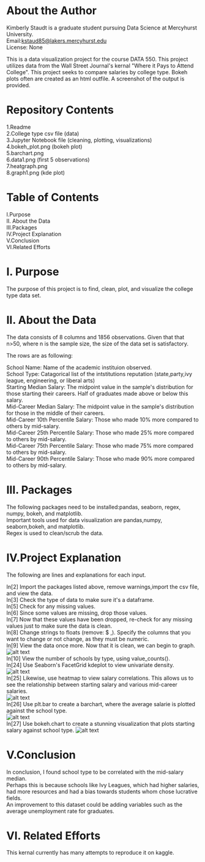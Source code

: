 # About the Author
Kimberly Staudt is a graduate student pursuing Data Science at Mercyhurst University.\
Email:kstaud85@lakers.mercyhurst.edu\
License: None

This is a data visualization project for the course DATA 550.
This project utilizes data from the Wall Street Journal's kernal "Where it Pays to Attend College".
This project seeks to compare salaries by college type. 
Bokeh plots often are created as an html outfile. A screenshot of the output is provided. 

# Repository Contents
1.Readme \
2.College type csv file (data)\
3.Jupyter Notebook file (cleaning, plotting, visualizations)\
4.bokeh_plot.png (bokeh plot)\
5.barchart.png\
6.data1.png (first 5 observations)\
7.heatgraph.png\
8.graph1.png (kde plot)

# Table of Contents
I.Purpose\
II. About the Data\
III.Packages\
IV.Project Explanation\
V.Conclusion\
VI.Related Efforts 

# I. Purpose

The purpose of this project is to find, clean, plot, and visualize the college type data set.

# II. About the Data

The data consists of 8 columns and 1856 observations. 
Given that that n>50, where n is the sample size, the size of the data set is satisfactory. 

The rows are as following:

School Name: Name of the academic instituion observed.\
School Type: Catagorical list of the intstitutions reputation (state,party,ivy league, engineering, or liberal arts)\
Starting Median Salary: The midpoint value in the sample's distribution for those starting their careers. Half of graduates made above or below this salary.\
Mid-Career Median Salary: The midpoint value in the sample's distribution for those in the middle of their careers.\
Mid-Career 10th Percentile Salary: Those who made 10% more compared to others by mid-salary. \
Mid-Career 25th Percentile Salary: Those who made 25% more compared to others by mid-salary. \
Mid-Career 75th Percentile Salary: Those who made 75% more compared to others by mid-salary. \
Mid-Career 90th Percentile Salary: Those who made 90% more compared to others by mid-salary. 

# III. Packages

The following packages need to be installed:pandas, seaborn, regex, numpy, bokeh, and matplotlib.\
Important tools used for data visualization are pandas,numpy, seaborn,bokeh, and matplotlib.\
Regex is used to clean/scrub the data. 

# IV.Project Explanation
The following are lines and explanations for each input.

In[2] Import the packages listed above, remove warnings,import the csv file, and view the data. \
In[3] Check the type of data to make sure it's a dataframe.\
In[5] Check for any missing values.\
In[6] Since some values are missing, drop those values.\
In[7] Now that these values have been dropped, re-check for any missing values just to make sure the data is clean.\
In[8] Change strings to floats (remove: $ ,). Specify the columns that you want to change or not change, as they must be numeric.\
In[9] View the data once more. Now that it is clean, we can begin to graph.\
![alt text](https://github.com/kstaud85/dvproject2/blob/master/data1.png)\
In[10] View the number of schools by type, using value_counts().\
In[24] Use Seaborn's FacetGrid kdeplot to view univariate density.\
![alt text](https://github.com/kstaud85/dvproject2/blob/master/graph1.png)\
In[25] Likewise, use heatmap to view salary correlations. This allows us to see the relationship between starting salary and various mid-career salaries.\
![alt text](https://github.com/kstaud85/dvproject2/blob/master/heatgraph.png)\
In[26] Use plt.bar to create a barchart, where the average salarie is plotted against the school type.\
![alt text](https://github.com/kstaud85/dvproject2/blob/master/barchart.png)\
In[27] Use bokeh.chart to create a stunning visualization that plots starting salary against school type. 
![alt text](https://github.com/kstaud85/dvproject2/blob/master/bokeh_plot.png)

# V.Conclusion

In conclusion, I found school type to be correlated with the mid-salary median.\
Perhaps this is because schools like Ivy Leagues, which had higher salaries, \
had more resources and had a bias towards students whom chose lucrative fields.\
An improvement to this dataset could be adding variables such as the average unemployment rate for graduates. 

# VI. Related Efforts

This kernal currently has many attempts to reproduce it on kaggle. 






